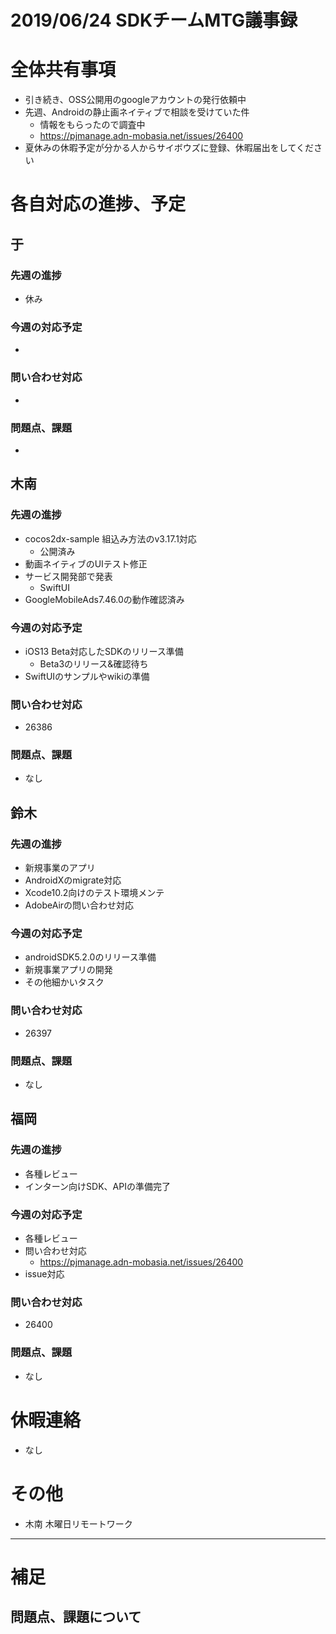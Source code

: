 # 2019/06/24 SDKチームMTG議事録


# 全体共有事項
- 引き続き、OSS公開用のgoogleアカウントの発行依頼中
- 先週、Androidの静止画ネイティブで相談を受けていた件
  - 情報をもらったので調査中
  - https://pjmanage.adn-mobasia.net/issues/26400
- 夏休みの休暇予定が分かる人からサイボウズに登録、休暇届出をしてください

# 各自対応の進捗、予定
## 于
### 先週の進捗
- 休み

### 今週の対応予定
-

### 問い合わせ対応
-

### 問題点、課題
-

## 木南
### 先週の進捗
- cocos2dx-sample 組込み方法のv3.17.1対応
  - 公開済み
- 動画ネイティブのUIテスト修正
- サービス開発部で発表
  - SwiftUI
- GoogleMobileAds7.46.0の動作確認済み

### 今週の対応予定
- iOS13 Beta対応したSDKのリリース準備
  - Beta3のリリース&確認待ち
- SwiftUIのサンプルやwikiの準備

### 問い合わせ対応
- 26386

### 問題点、課題
- なし

## 鈴木
### 先週の進捗
- 新規事業のアプリ
- AndroidXのmigrate対応
- Xcode10.2向けのテスト環境メンテ
- AdobeAirの問い合わせ対応

### 今週の対応予定
- androidSDK5.2.0のリリース準備
- 新規事業アプリの開発
- その他細かいタスク

### 問い合わせ対応
- 26397

### 問題点、課題
- なし

## 福岡
### 先週の進捗
- 各種レビュー
- インターン向けSDK、APIの準備完了

### 今週の対応予定
- 各種レビュー
- 問い合わせ対応
  - https://pjmanage.adn-mobasia.net/issues/26400
- issue対応

### 問い合わせ対応
- 26400

### 問題点、課題
- なし

# 休暇連絡
- なし

# その他
- 木南 木曜日リモートワーク

----

# 補足
## 問題点、課題について
